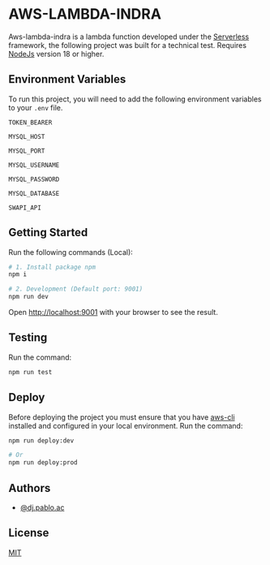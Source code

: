 # AWS-LAMBDA-INDRA
Aws-lambda-indra is a lambda function developed under the [Serverless](https://www.serverless.com/framework/docs) framework, the following project was built for a technical test. Requires [NodeJs](https://nodejs.org/en) version 18 or higher.

## Environment Variables

To run this project, you will need to add the following environment variables to your `.env` file.

`TOKEN_BEARER`

`MYSQL_HOST`

`MYSQL_PORT`

`MYSQL_USERNAME`

`MYSQL_PASSWORD`

`MYSQL_DATABASE`

`SWAPI_API`

## Getting Started

Run the following commands (Local):

```bash
# 1. Install package npm
npm i

# 2. Development (Default port: 9001)
npm run dev
```

Open [http://localhost:9001](http://localhost:9001) with your browser to see the result.

## Testing

Run the command:

```bash
npm run test
```

## Deploy

Before deploying the project you must ensure that you have [aws-cli](https://docs.aws.amazon.com/cli/latest/userguide/getting-started-install.html) installed and configured in your local environment. Run the command:

```bash
npm run deploy:dev

# Or
npm run deploy:prod
```

## Authors

- [@dj.pablo.ac](https://gitlab.com/dj.pablo.ac)

## License

[MIT](https://choosealicense.com/licenses/mit/)